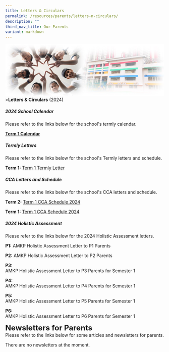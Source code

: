 ```yaml
---
title: Letters & Circulars
permalink: /resources/parents/letters-n-circulars/
description: ""
third_nav_title: Our Parents
variant: markdown
---
```

![Sub-banner](/images/sub%20banner.jpg)
&gt;**Letters &amp; Circulars** (2024)

##### 2024 School Calendar

Please refer to the links below for the school's termly calendar.

**[Term 1 Calendar](https://docs.google.com/spreadsheets/d/1wcosTNFMpRsHYkQ1QU51pa_sbMkzHa_w/edit#gid=1308896896)**


##### Termly Letters

Please refer to the links below for the school's Termly letters and schedule.

**Term 1:** [Term 1 Termly Letter](/files/Letters%20and%20Circulars/2024%20Termly%20Letter/AMKP_SCH_24_001_AMKP_Term1_letter.pdf)



##### CCA Letters and Schedule

Please refer to the links below for the school's CCA letters and schedule.


**Term 2:** [Term 1 CCA Schedule 2024](/files/Letters%20and%20Circulars/2024%20Termly%20Letter/AMKP_NC_24_006_Term1_CCA_Schedule.pdf)

**Term 1:** [Term 1 CCA Schedule 2024](/files/Letters%20and%20Circulars/2024%20Termly%20Letter/AMKP_NC_24_006_Term1_CCA_Schedule.pdf)

##### 2024 Holistic Assessment

Please refer to the links below for the 2024 Holistic Assessment letters.

**P1:** AMKP Holistic Assessment Letter to P1 Parents

**P2:** AMKP Holistic Assessment Letter to P2 Parents

**P3:** 
<br>AMKP Holistic Assessment Letter to P3 Parents for Semester 1

**P4:**
<br>AMKP Holistic Assessment Letter to P4 Parents for Semester 1

**P5:**
<br>AMKP Holistic Assessment Letter to P5 Parents for Semester 1

**P6:**
<br>AMKP Holistic Assessment Letter to P6 Parents for Semester 1

**<font size="5">Newsletters for Parents</font>** <br>
Please refer to the links below for some articles and newsletters for parents.

There are no newsletters at the moment.